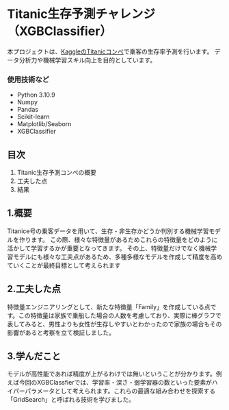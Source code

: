 # Titanic生存予測チャレンジ（XGBClassifier）

本プロジェクトは、[KaggleのTitanicコンペ](https://www.kaggle.com/c/titanic)で乗客の生存率予測を行います。
データ分析力や機械学習スキル向上を目的としています。

### 使用技術など
- Python 3.10.9
- Numpy
- Pandas
- Scikit-learn
- Matplotlib/Seaborn
- XGBClassifier

## 目次
1. Titanic生存予測コンペの概要
2. 工夫した点
3. 結果

## 1.概要
Titanice号の乗客データを用いて、生存・非生存かどうか判別する機械学習モデルを作ります。
この際、様々な特徴量があるためこれらの特徴量をどのように活かして学習するかが重要となってきます。
その上、特徴量だけでなく機械学習モデルにも様々な工夫点があるため、多種多様なモデルを作成して精度を高めていくことが最終目標として考えられます

## 2.工夫した点
特徴量エンジニアリングとして、新たな特徴量「Family」を作成している点です。この特徴量は家族で乗船した場合の人数を考慮しており、実際に棒グラフで表してみると、男性よりも女性が生存しやすいとわかったので家族の場合もその影響があると考察を立て検証しました。

## 3.学んだこと
モデルが高性能であれば精度が上がるわけでは無いということが分かります。例えば今回のXGBClassfierでは、学習率・深さ・弱学習器の数といった要素がハイパーパラメータとして考えられます。これらの最適な組み合わせを探索する「GridSearch」と呼ばれる技術を学びました。
